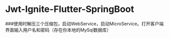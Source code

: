 # Jwt-Ignite-Flutter-SpringBoot
###使用时解压三个压缩包，启动WebService，启动MicroService。打开客户端界面输入用户名和密码（存在你本地的MySql数据库）
